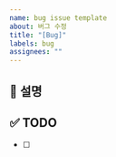 ```yaml
---
name: bug issue template
about: 버그 수정
title: "[Bug]"
labels: bug
assignees: ""
---
```


## 🎯 설명

## ✅ TODO

- [ ]
